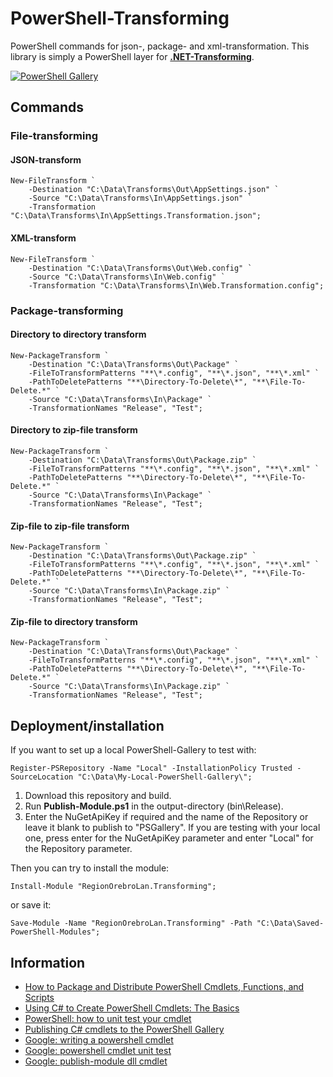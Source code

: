 # PowerShell-Transforming

PowerShell commands for json-, package- and xml-transformation. This library is simply a PowerShell layer for [**.NET-Transforming**](https://github.com/RegionOrebroLan/.NET-Transforming/).

[![PowerShell Gallery](https://img.shields.io/powershellgallery/v/RegionOrebroLan.Transforming.svg?label=PowerShell%20Gallery)](https://www.powershellgallery.com/packages/RegionOrebroLan.Transforming/)

## Commands

### File-transforming

#### JSON-transform

    New-FileTransform `
        -Destination "C:\Data\Transforms\Out\AppSettings.json" `
        -Source "C:\Data\Transforms\In\AppSettings.json" `
        -Transformation "C:\Data\Transforms\In\AppSettings.Transformation.json";

#### XML-transform

    New-FileTransform `
        -Destination "C:\Data\Transforms\Out\Web.config" `
        -Source "C:\Data\Transforms\In\Web.config" `
        -Transformation "C:\Data\Transforms\In\Web.Transformation.config";

### Package-transforming

#### Directory to directory transform

    New-PackageTransform `
        -Destination "C:\Data\Transforms\Out\Package" `
        -FileToTransformPatterns "**\*.config", "**\*.json", "**\*.xml" `
        -PathToDeletePatterns "**\Directory-To-Delete\*", "**\File-To-Delete.*" `
        -Source "C:\Data\Transforms\In\Package" `
        -TransformationNames "Release", "Test";

#### Directory to zip-file transform

    New-PackageTransform `
        -Destination "C:\Data\Transforms\Out\Package.zip" `
        -FileToTransformPatterns "**\*.config", "**\*.json", "**\*.xml" `
        -PathToDeletePatterns "**\Directory-To-Delete\*", "**\File-To-Delete.*" `
        -Source "C:\Data\Transforms\In\Package" `
        -TransformationNames "Release", "Test";

#### Zip-file to zip-file transform

    New-PackageTransform `
        -Destination "C:\Data\Transforms\Out\Package.zip" `
        -FileToTransformPatterns "**\*.config", "**\*.json", "**\*.xml" `
        -PathToDeletePatterns "**\Directory-To-Delete\*", "**\File-To-Delete.*" `
        -Source "C:\Data\Transforms\In\Package.zip" `
        -TransformationNames "Release", "Test";

#### Zip-file to directory transform

    New-PackageTransform `
        -Destination "C:\Data\Transforms\Out\Package" `
        -FileToTransformPatterns "**\*.config", "**\*.json", "**\*.xml" `
        -PathToDeletePatterns "**\Directory-To-Delete\*", "**\File-To-Delete.*" `
        -Source "C:\Data\Transforms\In\Package.zip" `
        -TransformationNames "Release", "Test";

## Deployment/installation

If you want to set up a local PowerShell-Gallery to test with:

    Register-PSRepository -Name "Local" -InstallationPolicy Trusted -SourceLocation "C:\Data\My-Local-PowerShell-Gallery\";

1. Download this repository and build.
2. Run **Publish-Module.ps1** in the output-directory (bin\Release).
3. Enter the NuGetApiKey if required and the name of the Repository or leave it blank to publish to "PSGallery". If you are testing with your local one, press enter for the NuGetApiKey parameter and enter "Local" for the Repository parameter.

Then you can try to install the module:

    Install-Module "RegionOrebroLan.Transforming";

or save it:

    Save-Module -Name "RegionOrebroLan.Transforming" -Path "C:\Data\Saved-PowerShell-Modules";

## Information

- [How to Package and Distribute PowerShell Cmdlets, Functions, and Scripts](http://get-powershell.com/post/2011/04/04/How-to-Package-and-Distribute-PowerShell-Cmdlets-Functions-and-Scripts.aspx)
- [Using C# to Create PowerShell Cmdlets: The Basics](https://www.red-gate.com/simple-talk/dotnet/net-development/using-c-to-create-powershell-cmdlets-the-basics/)
- [PowerShell: how to unit test your cmdlet](https://weblogs.asp.net/cazzu/PowerShellUnitTestCmdlet/)
- [Publishing C# cmdlets to the PowerShell Gallery](http://mmaitre314.github.io/2016/03/22/publishing-csharp-cmdlets-to-the-powershell-gallery.html)
- [Google: writing a powershell cmdlet](https://www.google.com/search?q=writing+a+powershell+cmdlet)
- [Google: powershell cmdlet unit test](https://www.google.com/search?q=powershell+cmdlet+unit+test)
- [Google: publish-module dll cmdlet](https://www.google.com/search?q=publish-module+dll+cmdlet)